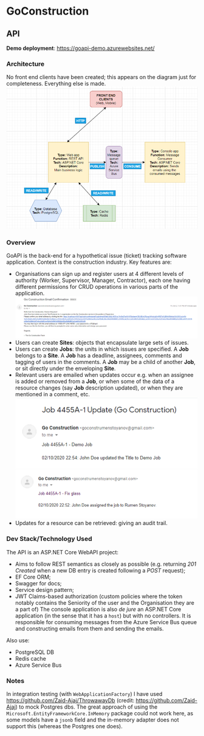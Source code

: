 # GoConstruction
## API
**Demo deployment**: https://goapi-demo.azurewebsites.net/
### Architecture
No front end clients have been created; this appears on the diagram just for completeness. Everything else is made.
![alt text](images/architecture-diagram.png)
### Overview
GoAPI is the back-end for a hypothetical issue (ticket) tracking software application. Context is the construction industry. Key features are:

- Organisations can sign up and register users at 4 different levels of authority (Worker, Supervisor, Manager, Contractor), each one having different permissions for CRUD operations in various parts of the application.
![alt text](images/invite-supervisor.png)
- Users can create **Sites**: objects that encapsulate large sets of issues.
- Users can create **Jobs**: the units in which issues are specified. A **Job** belongs to a **Site**. A **Job** has a deadline, assignees, comments and tagging of users in the comments. A **Job** may be a child of another **Job**, or sit directly under the enveloping **Site**.
- Relevant users are emailed when updates occur e.g. when an assignee is added or removed from a **Job**, or when some of the data of a resource changes (say **Job** description updated), or when they are mentioned in a comment, etc.
![alt text](images/update-job-title.png)
![alt text](images/add-assignee.png)
- Updates for a resource can be retrieved: giving an audit trail.

### Dev Stack/Technology Used
The API is an ASP.NET Core WebAPI project:
- Aims to follow REST semantics as closely as possible (e.g. returning _201 Created_ when a new DB entry is created following a _POST_ request);
- EF Core ORM;
- Swagger for docs;
- Service design pattern;
- JWT Claims-based authorization (custom policies where the token notably contains the Seniority of the user and the Organisation they are a part of)
The console application is also _de jure_ an ASP.NET Core application (in the sense that it has a `host`) but with no controllers. It is responsible for consuming messages from the Azure Service Bus queue and constructing emails from them and sending the emails.

Also use:
- PostgreSQL DB
- Redis cache
- Azure Service Bus

### Notes
In integration testing (with `WebApplicationFactory`) I have used https://github.com/Zaid-Ajaj/ThrowawayDb (credit: https://github.com/Zaid-Ajaj) to mock Postgres dbs. 
The great approach of using the `Microsoft.EntityFrameworkCore.InMemory` package could not work here, as some models have a `jsonb` field and the in-memory adapter does not support this (whereas the Postgres one does).
